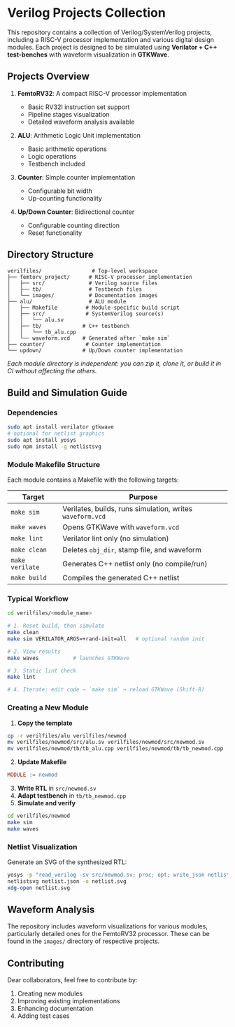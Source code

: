 # Verilog Projects Collection

This repository contains a collection of Verilog/SystemVerilog projects, including a RISC-V processor implementation and various digital design modules. Each project is designed to be simulated using **Verilator + C++ test-benches** with waveform visualization in **GTKWave**.

## Projects Overview

1. **FemtoRV32**: A compact RISC-V processor implementation
   - Basic RV32I instruction set support
   - Pipeline stages visualization
   - Detailed waveform analysis available

2. **ALU**: Arithmetic Logic Unit implementation
   - Basic arithmetic operations
   - Logic operations
   - Testbench included

3. **Counter**: Simple counter implementation
   - Configurable bit width
   - Up-counting functionality

4. **Up/Down Counter**: Bidirectional counter
   - Configurable counting direction
   - Reset functionality

## Directory Structure

```
verilfiles/                # Top-level workspace
├── femtorv_project/      # RISC-V processor implementation
│   ├── src/              # Verilog source files
│   ├── tb/               # Testbench files
│   └── images/           # Documentation images
├── alu/                  # ALU module
│   ├── Makefile         # Module-specific build script
│   ├── src/             # SystemVerilog source(s)
│   │   └── alu.sv
│   ├── tb/             # C++ testbench
│   │   └── tb_alu.cpp
│   └── waveform.vcd    # Generated after `make sim`
├── counter/             # Counter implementation
└── updown/             # Up/Down counter implementation
```

*Each module directory is independent: you can zip it, clone it, or build it in CI without affecting the others.*

## Build and Simulation Guide

### Dependencies

```bash
sudo apt install verilator gtkwave
# optional for netlist graphics
sudo apt install yosys
sudo npm install -g netlistsvg
```

### Module Makefile Structure

Each module contains a Makefile with the following targets:

| Target          | Purpose                                                      |
|-----------------|--------------------------------------------------------------|
| `make sim`      | Verilates, builds, runs simulation, writes `waveform.vcd`    |
| `make waves`    | Opens GTKWave with `waveform.vcd`                            |
| `make lint`     | Verilator lint only (no simulation)                          |
| `make clean`    | Deletes `obj_dir`, stamp file, and waveform                  |
| `make verilate` | Generates C++ netlist only (no compile/run)                  |
| `make build`    | Compiles the generated C++ netlist                           |

### Typical Workflow

```bash
cd verilfiles/<module_name>

# 1. Reset build, then simulate
make clean
make sim VERILATOR_ARGS=+rand-init=all   # optional random init

# 2. View results
make waves           # launches GTKWave

# 3. Static lint check
make lint

# 4. Iterate: edit code → `make sim` → reload GTKWave (Shift-R)
```

### Creating a New Module

1. **Copy the template**
```bash
cp -r verilfiles/alu verilfiles/newmod
mv verilfiles/newmod/src/alu.sv verilfiles/newmod/src/newmod.sv
mv verilfiles/newmod/tb/tb_alu.cpp verilfiles/newmod/tb/tb_newmod.cpp
```

2. **Update Makefile**
```makefile
MODULE := newmod
```

3. **Write RTL** in `src/newmod.sv`
4. **Adapt testbench** in `tb/tb_newmod.cpp`
5. **Simulate and verify**
```bash
cd verilfiles/newmod
make sim
make waves
```

### Netlist Visualization

Generate an SVG of the synthesized RTL:

```bash
yosys -p "read_verilog -sv src/newmod.sv; proc; opt; write_json netlist.json"
netlistsvg netlist.json -o netlist.svg
xdg-open netlist.svg
```

## Waveform Analysis

The repository includes waveform visualizations for various modules, particularly detailed ones for the FemtoRV32 processor. These can be found in the `images/` directory of respective projects.

## Contributing

Dear collaborators, feel free to contribute by:
1. Creating new modules
2. Improving existing implementations
3. Enhancing documentation
4. Adding test cases


